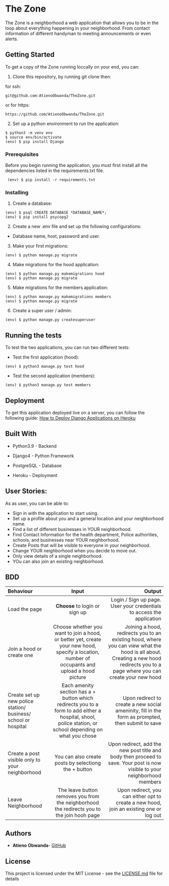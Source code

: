 # The Zone
The Zone is a neighborhood  a web application that allows you to be in the loop about everything happening in your neighborhood. From contact information of different handyman to meeting announcements or even alerts.


## Getting Started

To get a copy of the Zone running loccally on your end, you can:

1. Clone this repository, by running git clone then:

for ssh:
```
git@github.com:AtienoObwanda/TheZone.git
```

or for https: 
```
https://github.com/AtienoObwanda/TheZone.git
```

2. Set up a python environment to run the application:
```
$ python3 -m venv env
$ source env/bin/activate
(env) $ pip install Django
```

### Prerequisites

Before you begin running the application, you must first install all the dependencies listed in the requirements.txt file.

```
 (env) $ pip install -r requirements.txt

```

### Installing

1. Create a database:
  ```
(env) $ psql CREATE DATABASE *DATABASE_NAME*;
(env) $ pip install psycopg2
```

2. Create a new .env file and set up the following configurations:

 * Database name, host, password and user.

3. Make your first migrations: 


```
(env) $ python manage.py migrate 
```

4. Make migrations for the hood application: 

```
(env) $ python manage.py makemigrations hood
(env) $ python manage.py migrate
```

5. Make migrations for the members application: 

```
(env) $ python manage.py makemigrations members
(env) $ python manage.py migrate
```
6. Create a super user / admin:


```
(env) $ python manage.py createsuperuser
```

## Running the tests

To test the two applications, you can run two different tests:
* Test the first application (hood):

```
(env) $ python3 manage.py test hood
```

* Test the second  application (members):

```
(env) $ python3 manage.py test members
```

## Deployment

To get this application deployed live on a server, you can follow the following guide: [How to Deploy Django Applications on Heroku
](https://gist.github.com/AtienoObwanda/5c506e167e3672a1cc93bbf55fac984b)

## Built With

* Python3.9 - Backend

* Django4 - Python Framework

* PostgreSQL - Database 

* Heroku - Deployment

## User Stories:
As as user, you can be able to: 
*  Sign in with the application to start using.
*  Set up a profile about you and a general location and your neighborhood name.
*  Find a list of different businesses in YOUR neighborhood.
*  Find Contact Information for the health department, Police authorities, schools, and businesses near YOUR neighborhood.
*  Create Posts that will be visible to everyone in your neighborhood.
* Change YOUR neighborhood when you decide to move out.
* Only view details of a single neighborhood.
* YOu can also join an existing neighborhood.

## BDD

| Behaviour | Input | Output |
| :---------------- | :---------------: | ------------------: |
| Load the page | **Choose** to login or sign up | Login / Sign up page. User your credentials to access the application|
|Join a hood or create one| Choose whether you want to join a hood, or better yet, create your new hood, specify a location, number of occupants and upload a hood picture| Joining a hood, redirects you to an existing hood, where you can view what the hood is all about. Creating a new hood redirects you to a page where you can create your new hood|
|Create set up new police station/ business/ school or hospital|Each amenity section has a + button which redirects you to a form to add either a hospital, shool, police station, or school depending on what you chose| Upon redirect to create a new social ameninity, fill in the form as prompted, then submit to save|
|Create a post visible only to your neighborhood| You can also create posts by selectiong the + button| Upon redirect, add the new post title and body then proceed to save. Your post is now visible to your neighborhood members|
|Leave Neighborhood| The leave button removes you from the neighborhood the redirects you to the join hooh page| Upon redirect, you can either opt to create a new hood, join an existing one or log out|

## Authors

* **Atieno Obwanda**- [GitHub](https://github.com/AtienoObwanda)


## License

This project is licensed under the MIT License - see the [LICENSE.md](LICENSE.md) file for details
